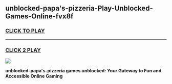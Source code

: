 
## unblocked-papa's-pizzeria-Play-Unblocked-Games-Online-fvx8f
<h3>
<a href="https://premium76.site?title=unblocked-papa's-pizzeria&ref=25A">CLICK TO PLAY</a></h3>
<hr>

<h3>
<a href="https://premium76.site?title=unblocked-papa's-pizzeria&ref=25A">CLICK 2 PLAY</a>
  
</h3>

<a href="https://premium76.site?title=unblocked-papa's-pizzeria&ref=25A"><img src="https://clearcache.store/games.png"></a>


**unblocked-papa's-pizzeria games unblocked: Your Gateway to Fun and Accessible Online Gaming**
